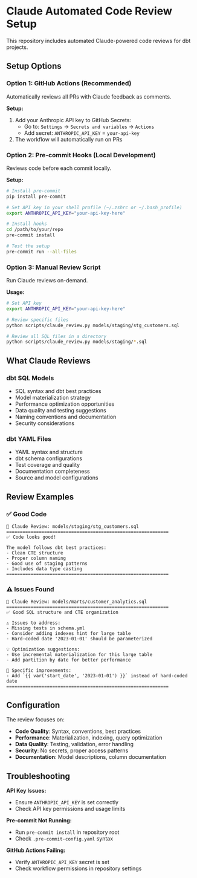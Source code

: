 # Claude Automated Code Review Setup

This repository includes automated Claude-powered code reviews for dbt projects.

## Setup Options

### Option 1: GitHub Actions (Recommended)
Automatically reviews all PRs with Claude feedback as comments.

**Setup:**
1. Add your Anthropic API key to GitHub Secrets:
   - Go to: `Settings` → `Secrets and variables` → `Actions`
   - Add secret: `ANTHROPIC_API_KEY` = `your-api-key`
2. The workflow will automatically run on PRs

### Option 2: Pre-commit Hooks (Local Development)
Reviews code before each commit locally.

**Setup:**
```bash
# Install pre-commit
pip install pre-commit

# Set API key in your shell profile (~/.zshrc or ~/.bash_profile)
export ANTHROPIC_API_KEY="your-api-key-here"

# Install hooks
cd /path/to/your/repo
pre-commit install

# Test the setup
pre-commit run --all-files
```

### Option 3: Manual Review Script
Run Claude reviews on-demand.

**Usage:**
```bash
# Set API key
export ANTHROPIC_API_KEY="your-api-key-here"

# Review specific files
python scripts/claude_review.py models/staging/stg_customers.sql

# Review all SQL files in a directory  
python scripts/claude_review.py models/staging/*.sql
```

## What Claude Reviews

### dbt SQL Models
- SQL syntax and dbt best practices
- Model materialization strategy
- Performance optimization opportunities  
- Data quality and testing suggestions
- Naming conventions and documentation
- Security considerations

### dbt YAML Files
- YAML syntax and structure
- dbt schema configurations
- Test coverage and quality
- Documentation completeness
- Source and model configurations

## Review Examples

### ✅ Good Code
```
🤖 Claude Review: models/staging/stg_customers.sql
============================================================
✅ Code looks good!

The model follows dbt best practices:
- Clean CTE structure
- Proper column naming  
- Good use of staging patterns
- Includes data type casting
============================================================
```

### ⚠️ Issues Found
```
🤖 Claude Review: models/marts/customer_analytics.sql
============================================================
✅ Good SQL structure and CTE organization

⚠️ Issues to address:
- Missing tests in schema.yml
- Consider adding indexes hint for large table
- Hard-coded date '2023-01-01' should be parameterized

💡 Optimization suggestions:
- Use incremental materialization for this large table
- Add partition by date for better performance

🔧 Specific improvements:
- Add `{{ var('start_date', '2023-01-01') }}` instead of hard-coded date
============================================================
```

## Configuration

The review focuses on:
- **Code Quality**: Syntax, conventions, best practices
- **Performance**: Materialization, indexing, query optimization
- **Data Quality**: Testing, validation, error handling
- **Security**: No secrets, proper access patterns
- **Documentation**: Model descriptions, column documentation

## Troubleshooting

**API Key Issues:**
- Ensure `ANTHROPIC_API_KEY` is set correctly
- Check API key permissions and usage limits

**Pre-commit Not Running:**
- Run `pre-commit install` in repository root
- Check `.pre-commit-config.yaml` syntax

**GitHub Actions Failing:**
- Verify `ANTHROPIC_API_KEY` secret is set
- Check workflow permissions in repository settings